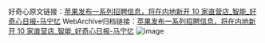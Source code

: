 好奇心原文链接：[苹果发布一系列招聘信息，将在内地新开 10 家直营店_智能_好奇心日报-马宁忆](https://www.qdaily.com/articles/1240.html)
WebArchive归档链接：[苹果发布一系列招聘信息，将在内地新开 10 家直营店_智能_好奇心日报-马宁忆](http://web.archive.org/web/20190623145717/https://www.qdaily.com/articles/1240.html)
![image](http://ww3.sinaimg.cn/large/007d5XDply1g3v4ckxpadj30u03177wh)